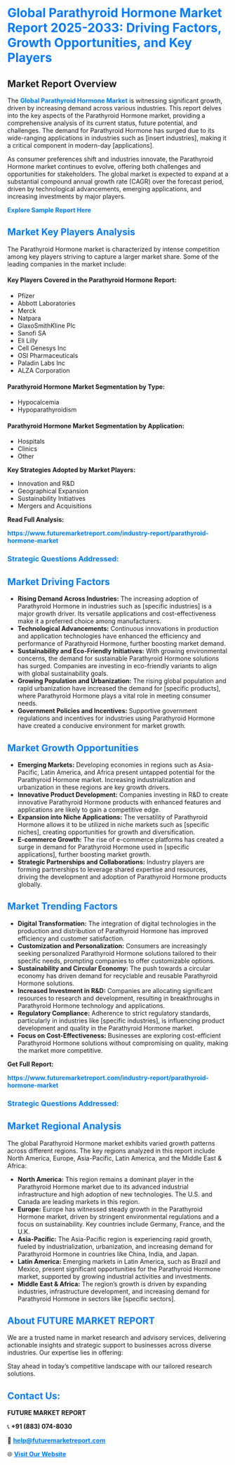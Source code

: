 <h1 style="color: #007BFF;">Global Parathyroid Hormone Market Report 2025-2033: Driving Factors, Growth Opportunities, and Key Players</h1>

<section id="overview">
<h2>Market Report Overview</h2>
<p>The <a href="https://www.futuremarketreport.com/industry-report/parathyroid-hormone-market" style="color: #007BFF; text-decoration: none;"><strong>Global Parathyroid Hormone Market</strong></a> is witnessing significant growth, driven by increasing demand across various industries. This report delves into the key aspects of the Parathyroid Hormone market, providing a comprehensive analysis of its current status, future potential, and challenges. The demand for Parathyroid Hormone has surged due to its wide-ranging applications in industries such as [insert industries], making it a critical component in modern-day [applications].</p>
<p>As consumer preferences shift and industries innovate, the Parathyroid Hormone market continues to evolve, offering both challenges and opportunities for stakeholders. The global market is expected to expand at a substantial compound annual growth rate (CAGR) over the forecast period, driven by technological advancements, emerging applications, and increasing investments by major players.</p>
</section>

<section id="overview">
<p><a href="https://www.futuremarketreport.com/request-sample/reportId=102260" style="color: #007BFF; text-decoration: none;"><strong>Explore Sample Report Here</strong></a></p>
</section>

<section id="key-players">
<h2 style="color: #007BFF;">Market Key Players Analysis</h2>
<p>The Parathyroid Hormone market is characterized by intense competition among key players striving to capture a larger market share. Some of the leading companies in the market include:</p>
<h4>Key Players Covered in the Parathyroid Hormone Report:</h4>
<ul><li>Pfizer</li><li>Abbott Laboratories</li><li>Merck</li><li>Natpara</li><li>GlaxoSmithKline Plc</li><li>Sanofi SA</li><li>Eli Lilly</li><li>Cell Genesys Inc</li><li>OSI Pharmaceuticals</li><li>Paladin Labs Inc</li><li>ALZA Corporation</li></ul>
<h4>Parathyroid Hormone Market Segmentation by Type:</h4>
<ul><li>Hypocalcemia</li><li>Hypoparathyroidism</li></ul>

<h4>Parathyroid Hormone Market Segmentation by Application:</h4>
<ul><li>Hospitals</li><li>Clinics</li><li>Other</li></ul>
<p><strong>Key Strategies Adopted by Market Players:</strong></p>
<ul>
<li>Innovation and R&D</li>
<li>Geographical Expansion</li>
<li>Sustainability Initiatives</li>
<li>Mergers and Acquisitions</li>
</ul>
</section>

<section>
<p><strong>Read Full Analysis: </strong></p><a href="https://www.futuremarketreport.com/industry-report/parathyroid-hormone-market" style="color: #007BFF; text-decoration: none;"><strong>https://www.futuremarketreport.com/industry-report/parathyroid-hormone-market</strong></a>
<h3 style="color: #007BFF;">Strategic Questions Addressed:</h3>
</section>

<section id="driving-factors">
<h2 style="color: #007BFF;">Market Driving Factors</h2>
<ul>
<li><strong>Rising Demand Across Industries:</strong> The increasing adoption of Parathyroid Hormone in industries such as [specific industries] is a major growth driver. Its versatile applications and cost-effectiveness make it a preferred choice among manufacturers.</li>
<li><strong>Technological Advancements:</strong> Continuous innovations in production and application technologies have enhanced the efficiency and performance of Parathyroid Hormone, further boosting market demand.</li>
<li><strong>Sustainability and Eco-Friendly Initiatives:</strong> With growing environmental concerns, the demand for sustainable Parathyroid Hormone solutions has surged. Companies are investing in eco-friendly variants to align with global sustainability goals.</li>
<li><strong>Growing Population and Urbanization:</strong> The rising global population and rapid urbanization have increased the demand for [specific products], where Parathyroid Hormone plays a vital role in meeting consumer needs.</li>
<li><strong>Government Policies and Incentives:</strong> Supportive government regulations and incentives for industries using Parathyroid Hormone have created a conducive environment for market growth.</li>
</ul>
</section>

<section id="growth-opportunities">
<h2 style="color: #007BFF;">Market Growth Opportunities</h2>
<ul>
<li><strong>Emerging Markets:</strong> Developing economies in regions such as Asia-Pacific, Latin America, and Africa present untapped potential for the Parathyroid Hormone market. Increasing industrialization and urbanization in these regions are key growth drivers.</li>
<li><strong>Innovative Product Development:</strong> Companies investing in R&D to create innovative Parathyroid Hormone products with enhanced features and applications are likely to gain a competitive edge.</li>
<li><strong>Expansion into Niche Applications:</strong> The versatility of Parathyroid Hormone allows it to be utilized in niche markets such as [specific niches], creating opportunities for growth and diversification.</li>
<li><strong>E-commerce Growth:</strong> The rise of e-commerce platforms has created a surge in demand for Parathyroid Hormone used in [specific applications], further boosting market growth.</li>
<li><strong>Strategic Partnerships and Collaborations:</strong> Industry players are forming partnerships to leverage shared expertise and resources, driving the development and adoption of Parathyroid Hormone products globally.</li>
</ul>
</section>

<section id="trending-factors">
<h2 style="color: #007BFF;">Market Trending Factors</h2>
<ul>
<li><strong>Digital Transformation:</strong> The integration of digital technologies in the production and distribution of Parathyroid Hormone has improved efficiency and customer satisfaction.</li>
<li><strong>Customization and Personalization:</strong> Consumers are increasingly seeking personalized Parathyroid Hormone solutions tailored to their specific needs, prompting companies to offer customizable options.</li>
<li><strong>Sustainability and Circular Economy:</strong> The push towards a circular economy has driven demand for recyclable and reusable Parathyroid Hormone solutions.</li>
<li><strong>Increased Investment in R&D:</strong> Companies are allocating significant resources to research and development, resulting in breakthroughs in Parathyroid Hormone technology and applications.</li>
<li><strong>Regulatory Compliance:</strong> Adherence to strict regulatory standards, particularly in industries like [specific industries], is influencing product development and quality in the Parathyroid Hormone market.</li>
<li><strong>Focus on Cost-Effectiveness:</strong> Businesses are exploring cost-efficient Parathyroid Hormone solutions without compromising on quality, making the market more competitive.</li>
</ul>
</section>

<section>
<p><strong>Get Full Report: </strong></p><a href="https://www.futuremarketreport.com/industry-report/parathyroid-hormone-market" style="color: #007BFF; text-decoration: none;"><strong>https://www.futuremarketreport.com/industry-report/parathyroid-hormone-market</strong></a>
<h3 style="color: #007BFF;">Strategic Questions Addressed:</h3>
</section>


<section id="regional-analysis">
<h2 style="color: #007BFF;">Market Regional Analysis</h2>
<p>The global Parathyroid Hormone market exhibits varied growth patterns across different regions. The key regions analyzed in this report include North America, Europe, Asia-Pacific, Latin America, and the Middle East & Africa:</p>
<ul>
<li><strong>North America:</strong> This region remains a dominant player in the Parathyroid Hormone market due to its advanced industrial infrastructure and high adoption of new technologies. The U.S. and Canada are leading markets in this region.</li>
<li><strong>Europe:</strong> Europe has witnessed steady growth in the Parathyroid Hormone market, driven by stringent environmental regulations and a focus on sustainability. Key countries include Germany, France, and the U.K.</li>
<li><strong>Asia-Pacific:</strong> The Asia-Pacific region is experiencing rapid growth, fueled by industrialization, urbanization, and increasing demand for Parathyroid Hormone in countries like China, India, and Japan.</li>
<li><strong>Latin America:</strong> Emerging markets in Latin America, such as Brazil and Mexico, present significant opportunities for the Parathyroid Hormone market, supported by growing industrial activities and investments.</li>
<li><strong>Middle East & Africa:</strong> The region’s growth is driven by expanding industries, infrastructure development, and increasing demand for Parathyroid Hormone in sectors like [specific sectors].</li>
</ul>
</section>

<footer>
<h2 style="color: #007BFF;">About FUTURE MARKET REPORT</h2>
<p>We are a trusted name in market research and advisory services, delivering actionable insights and strategic support to businesses across diverse industries. Our expertise lies in offering:</p>

<p>Stay ahead in today’s competitive landscape with our tailored research solutions.</p>

<h2 style="color: #007BFF;">Contact Us:</h2>
<p><strong>FUTURE MARKET REPORT</strong></p>
<p>📞 <strong>+91 (883) 074-8030</strong></p>
<p>📧 <strong><a href="mailto:help@futuremarketreport.com" style="color: #007BFF;">help@futuremarketreport.com</a></strong></p>
<p>🌐 <strong><a href="https://www.futuremarketreport.com/" style="color: #007BFF;">Visit Our Website</a></strong></p>
</footer>